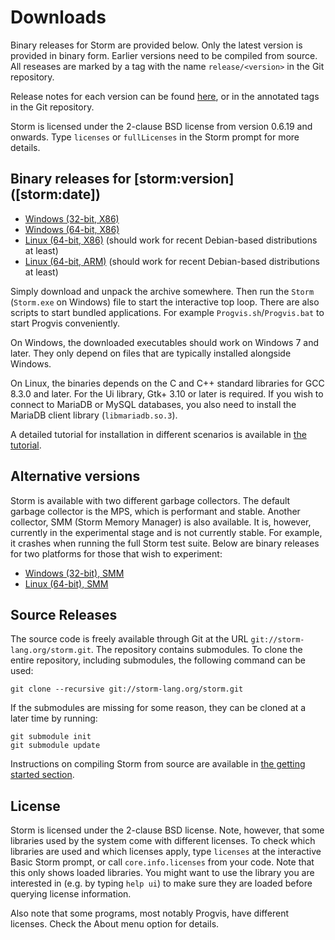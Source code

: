 Downloads
===========

Binary releases for Storm are provided below. Only the latest version is provided in binary form.
Earlier versions need to be compiled from source. All reseases are marked by a tag with the name
`release/<version>` in the Git repository.

Release notes for each version can be found [here](md:/Downloads/Release_Notes), or in the
annotated tags in the Git repository.

Storm is licensed under the 2-clause BSD license from version 0.6.19 and onwards. Type `licenses` or
`fullLicenses` in the Storm prompt for more details.


Binary releases for [storm:version] \([storm:date]\)
--------------------------

- [Windows (32-bit, X86)](/storm_mps_win32.zip)
- [Windows (64-bit, X86)](/storm_mps_win64.zip)
- [Linux (64-bit, X86)](/storm_mps_amd64.tar.gz) (should work for recent Debian-based distributions at least)
- [Linux (64-bit, ARM)](/storm_mps_arm64.tar.gz) (should work for recent Debian-based distributions at least)


Simply download and unpack the archive somewhere. Then run the `Storm` (`Storm.exe` on Windows) file
to start the interactive top loop. There are also scripts to start bundled applications. For example
`Progvis.sh`/`Progvis.bat` to start Progvis conveniently.

On Windows, the downloaded executables should work on Windows 7 and later. They only depend on files
that are typically installed alongside Windows.

On Linux, the binaries depends on the C and C++ standard libraries for GCC 8.3.0 and later. For the
Ui library, Gtk+ 3.10 or later is required. If you wish to connect to MariaDB or MySQL databases,
you also need to install the MariaDB client library (`libmariadb.so.3`).

A detailed tutorial for installation in different scenarios is available in
[the tutorial](md:/Getting_Started/Installing_Storm).


Alternative versions
--------------------

Storm is available with two different garbage collectors. The default garbage collector is the MPS,
which is performant and stable. Another collector, SMM (Storm Memory Manager) is also available. It
is, however, currently in the experimental stage and is not currently stable. For example, it
crashes when running the full Storm test suite. Below are binary releases for two platforms for
those that wish to experiment:

- [Windows (32-bit), SMM](/storm_smm_win32.zip)
- [Linux (64-bit), SMM](/storm_smm_amd64.tar.gz)


Source Releases
---------------

The source code is freely available through Git at the URL `git://storm-lang.org/storm.git`. The
repository contains submodules. To clone the entire repository, including submodules, the following
command can be used:

```
git clone --recursive git://storm-lang.org/storm.git
```

If the submodules are missing for some reason, they can be cloned at a later time by running:

```
git submodule init
git submodule update
```

Instructions on compiling Storm from source are available in [the getting started
section](md:/Getting_Started/Developing_in_Storm/Compile_from_Source).


License
--------

Storm is licensed under the 2-clause BSD license. Note, however, that some libraries used by the
system come with different licenses. To check which libraries are used and which licenses apply,
type `licenses` at the interactive Basic Storm prompt, or call `core.info.licenses` from your code.
Note that this only shows loaded libraries. You might want to use the library you are interested in
(e.g. by typing `help ui`) to make sure they are loaded before querying license information.

Also note that some programs, most notably Progvis, have different licenses. Check the About menu
option for details.
